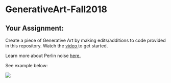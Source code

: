 # GenerativeArt-Fall2018

## Your Assignment:
Create a piece of Generative Art by making edits/additions to code provided in this repository. Watch the <a href="https://youtu.be/gdj1JsCUcOU">video </a> to get started.

Learn more about Perlin noise <a href="https://www.youtube.com/watch?v=8ZEMLCnn8v0">here.</a>

See example below:

<img src="https://raw.githubusercontent.com/riverpointacademy/GenerativeArt-Fall2018/master/Grid.png"/> 

